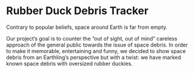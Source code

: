 Rubber Duck Debris Tracker
=====================

Contrary to popular beliefs, space around Earth is far from empty.

Our project’s goal is to counter the “out of sight, out of mind” careless approach of the general public towards the issue of space debris. In order to make it memorable, entertaining and funny, we decided to show space debris from an Earthling’s perspective but with a twist: we have marked known space debris with oversized rubber duckies. 
